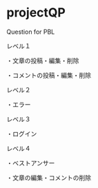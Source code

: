 # projectQP
Question for PBL

レベル１

・文章の投稿・編集・削除

・コメントの投稿・編集・削除



レベル２

・エラー


レベル３

・ログイン


レベル４

・ベストアンサー

・文章の編集・コメントの削除
